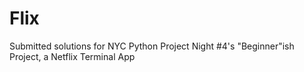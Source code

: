 Flix
====

Submitted solutions for NYC Python Project Night #4's "Beginner"ish Project, a Netflix Terminal App